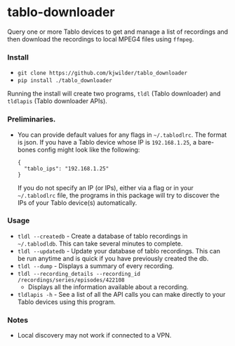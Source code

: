 # tablo-downloader
Query one or more Tablo devices to get and manage a list of recordings and
then download the recordings to local MPEG4 files using `ffmpeg`.

### Install
- `git clone https://github.com/kjwilder/tablo_downloader`
- `pip install ./tablo_downloader`

Running the install will create two programs, `tldl` (Tablo downloader) and
`tldlapis` (Tablo downloader APIs).

### Preliminaries.
- You can provide default values for any flags in `~/.tablodlrc`. The format is
  json. If you have a Tablo device whose IP is `192.168.1.25`, a bare-bones config
  might look like the following:
  ```
  {
    "tablo_ips": "192.168.1.25"
  }
  ```
  If you do not specify an IP (or IPs), either via a flag or in your
  `~/.tablodlrc` file, the programs in this package will try to discover the
  IPs of your Tablo device(s) automatically.

### Usage
- `tldl --createdb` - Create a database of tablo recordings in `~/.tablodldb`.
  This can take several minutes to complete.
- `tldl --updatedb` - Update your database of tablo recordings. This can be
  run anytime and is quick if you have previously created the db.
- `tldl --dump` - Displays a summary of every recording.
- `tldl --recording_details --recording_id /recordings/series/episodes/422108`
  - Displays all the information available about a recording.
- `tldlapis -h` - See a list of all the API calls you can make directly to
  your Tablo devices using this program.  

### Notes
- Local discovery may not work if connected to a VPN.


